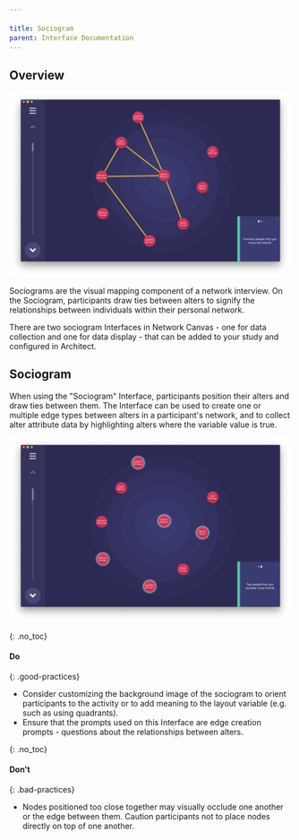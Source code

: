 ```yaml
---

title: Sociogram
parent: Interface Documentation
---
```

## Overview

![](/assets/img/interface-documentation/sociogram/sociogram-edges.png)

Sociograms are the visual mapping component of a network interview. On the Sociogram, participants draw ties between alters to signify the relationships between individuals within their personal network.

There are two sociogram Interfaces in Network Canvas - one for data collection and one for data display - that can be added to your study and configured in Architect.

## Sociogram

When using the "Sociogram" Interface, participants position their alters and draw ties between them. The Interface can be used to create one or multiple edge types between alters in a participant's network, and to collect alter attribute data by highlighting alters where the variable value is true.

![](/assets/img/interface-documentation/sociogram/sociogram-highlight.png)

{: .no_toc}
#### Do

{: .good-practices}
- Consider customizing the background image of the sociogram to orient participants to the activity or to add meaning to the layout variable (e.g. such as using quadrants). 
- Ensure that the prompts used on this Interface are edge creation prompts - questions about the relationships between alters. 

{: .no_toc}
#### Don't

{: .bad-practices}
- Nodes positioned too close together may visually occlude one another or the edge between them. Caution participants not to place nodes directly on top of one another. 
